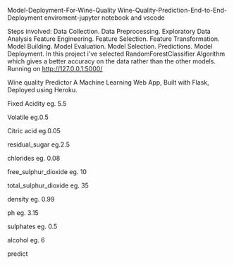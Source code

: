 Model-Deployment-For-Wine-Quality
Wine-Quality-Prediction-End-to-End-Deployment enviroment-jupyter notebook and vscode

Steps involved: Data Collection. Data Preprocessing. Exploratory Data Analysis Feature Engineering. Feature Selection. Feature Transformation. Model Building. Model Evaluation. Model Selection. Predictions. Model Deployment. In this project i've selected RandomForestClassifier Algorithm which gives a better accuracy on the data rather than the other models. Running on http://127.0.0.1:5000/

Wine quality Predictor A Machine Learning Web App, Built with Flask, Deployed using Heroku.

Fixed Acidity eg. 5.5

Volatile eg.0.5

Citric acid eg.0.05

residual_sugar eg.2.5

chlorides eg. 0.08

free_sulphur_dioxide eg. 10

total_sulphur_dioxide eg. 35

density eg. 0.99

ph eg. 3.15

sulphates eg. 0.5

alcohol eg. 6

predict
